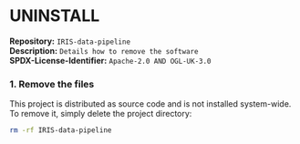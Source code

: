 # UNINSTALL  

**Repository:** `IRIS-data-pipeline`  
**Description:** `Details how to remove the software`  
**SPDX-License-Identifier:** `Apache-2.0 AND OGL-UK-3.0 ` 

### 1. Remove the files

This project is distributed as source code and is not installed system-wide. To remove it, simply delete the project directory:
   ```sh
   rm -rf IRIS-data-pipeline
   ```